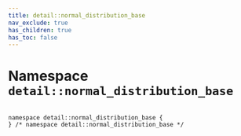 ```yaml
---
title: detail::normal_distribution_base
nav_exclude: true
has_children: true
has_toc: false
---
```


# Namespace `detail::normal_distribution_base`

<code class="doxybook">
<span>namespace detail::normal&#95;distribution&#95;base {</span>
<span>} /* namespace detail::normal&#95;distribution&#95;base */</span>
</code>

